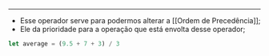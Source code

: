 ___
- Esse operador serve para podermos alterar a [[Ordem de Precedência]];
- Ele da prioridade para a operação que está envolta desse operador;
```js
let average = (9.5 + 7 + 3) / 3
```
